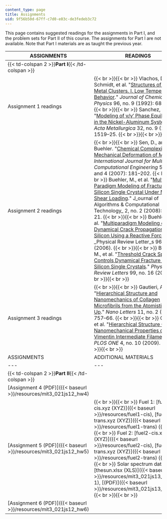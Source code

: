 ```yaml
---
content_type: page
title: Assignments
uid: 9f56b50d-67ff-c7d0-e03c-de3fedeb3c72
---
```


This page contains suggested readings for the assignments in Part I, and the problem sets for Part II of this course. The assignments for Part I are not available. Note that Part I materials are as taught the previous year.

| ASSIGNMENTS | READINGS |
| --- | --- |
| {{< td-colspan 2 >}}**Part I**{{< /td-colspan >}} ||
| Assignment 1 readings |  {{< br >}}{{< br >}} Vlachos, D., L. Schmidt, et al. "[Structures of Small Metal Clusters. I. Low Temperature Behavior](http://dx.doi.org/10.1063/1.462582)." _Journal of Chemical Physics_ 96, no. 9 (1992): 6880–90. {{< br >}}{{< br >}} Sanchez, J., et al. "[Modeling of γ/γ′ Phase Equilibrium in the Nickel-Aluminum System](http://dx.doi.org/10.1016/0001-6160(84)90098-1)." _Acta Metallurgica_ 32, no. 9 (1984): 1519–25. {{< br >}}{{< br >}}  |
| Assignment 2 readings |  {{< br >}}{{< br >}} Sen, D., and M. Buehler. "[Chemical Complexity in Mechanical Deformation of Metals](http://dx.doi.org/10.1615/IntJMultCompEng.v5.i3-4.30)." _International Journal for Multiscale Computational Engineering_ 5, no. 3 and 4 (2007): 181–202. {{< br >}}{{< br >}} Buehler, M., et al. "[Multi-Paradigm Modeling of Fracture of a Silicon Single Crystal Under Mode II Shear Loading](http://dx.doi.org/10.1260/174830108784646634)." J_ournal of Algorithms & Computational Technology_ 2, no. 2 (2008): 203–21. {{< br >}}{{< br >}} Buehler, M., et al. "[Multiparadigm Modeling of Dynamical Crack Propagation in Silicon Using a Reactive Force Field](http://dx.doi.org/10.1103/PhysRevLett.96.095505)." _Physical Review Letter_s 96, no. 9 (2006). {{< br >}}{{< br >}} Buehler, M., et al. "[Threshold Crack Speed Controls Dynamical Fracture of Silicon Single Crystals](http://dx.doi.org/10.1103/PhysRevLett.99.165502)." _Physical Review Letters_ 99, no. 16 (2007). {{< br >}}{{< br >}}  |
| Assignment 3 readings |  {{< br >}}{{< br >}} Gautieri, A., et al. "[Hierarchical Structure and Nanomechanics of Collagen Microfibrils from the Atomistic Scale Up](http://dx.doi.org/10.1021/nl103943u)." _Nano Letters_ 11, no. 2 (2011): 757–66. {{< br >}}{{< br >}} Qin, Z., et al. "[Hierarchical Structure Controls Nanomechanical Properties of Vimentin Intermediate Filaments](http://dx.doi.org/10.1371/journal.pone.0007294)." _PLOS ONE_ 4, no. 10 (2009). {{< br >}}{{< br >}}  |
| ASSIGNMENTS | ADDITIONAL MATERIALS |
| --- | --- |
| {{< td-colspan 2 >}}**Part II**{{< /td-colspan >}} ||
| [Assignment 4 (PDF)]({{< baseurl >}}/resources/mit3_021js12_hw4) | &nbsp; |
| [Assignment 5 (PDF)]({{< baseurl >}}/resources/mit3_021js12_hw5) |  {{< br >}}{{< br >}} Fuel 1: [fuel1-cis.xyz (XYZ)]({{< baseurl >}}/resources/fuel1-cis), [fuel1-trans.xyz (XYZ)]({{< baseurl >}}/resources/fuel1-trans) {{< br >}}{{< br >}} Fuel 2: [fuel2-cis.xyz (XYZ)]({{< baseurl >}}/resources/fuel2-cis), [fuel2-trans.xyz (XYZ)]({{< baseurl >}}/resources/fuel2-trans) {{< br >}}{{< br >}} Solar spectrum data: [thesun.xlsx (XLS)]({{< baseurl >}}/resources/mit3_021js13_thesun-1), [(PDF)]({{< baseurl >}}/resources/mit3_021js13_thesun) {{< br >}}{{< br >}}  |
| [Assignment 6 (PDF)]({{< baseurl >}}/resources/mit3_021js12_hw6) |